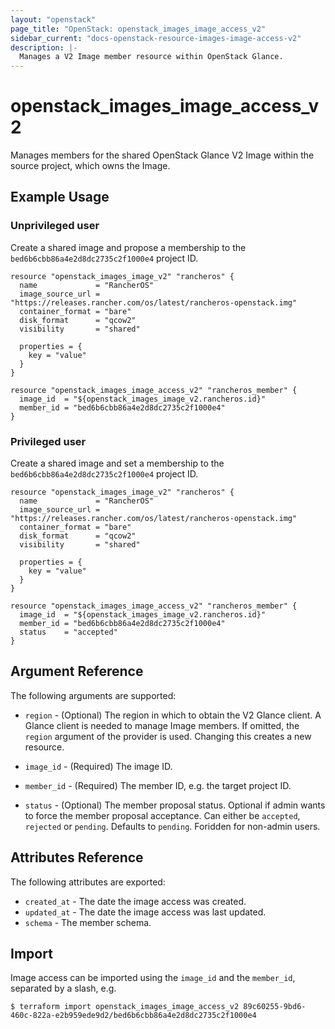 ```yaml
---
layout: "openstack"
page_title: "OpenStack: openstack_images_image_access_v2"
sidebar_current: "docs-openstack-resource-images-image-access-v2"
description: |-
  Manages a V2 Image member resource within OpenStack Glance.
---
```


# openstack\_images\_image\_access\_v2

Manages members for the shared OpenStack Glance V2 Image within the source
project, which owns the Image.

## Example Usage

### Unprivileged user

Create a shared image and propose a membership to the
`bed6b6cbb86a4e2d8dc2735c2f1000e4` project ID.

```hcl
resource "openstack_images_image_v2" "rancheros" {
  name             = "RancherOS"
  image_source_url = "https://releases.rancher.com/os/latest/rancheros-openstack.img"
  container_format = "bare"
  disk_format      = "qcow2"
  visibility       = "shared"

  properties = {
    key = "value"
  }
}

resource "openstack_images_image_access_v2" "rancheros_member" {
  image_id  = "${openstack_images_image_v2.rancheros.id}"
  member_id = "bed6b6cbb86a4e2d8dc2735c2f1000e4"
}
```

### Privileged user

Create a shared image and set a membership to the
`bed6b6cbb86a4e2d8dc2735c2f1000e4` project ID.

```hcl
resource "openstack_images_image_v2" "rancheros" {
  name             = "RancherOS"
  image_source_url = "https://releases.rancher.com/os/latest/rancheros-openstack.img"
  container_format = "bare"
  disk_format      = "qcow2"
  visibility       = "shared"

  properties = {
    key = "value"
  }
}

resource "openstack_images_image_access_v2" "rancheros_member" {
  image_id  = "${openstack_images_image_v2.rancheros.id}"
  member_id = "bed6b6cbb86a4e2d8dc2735c2f1000e4"
  status    = "accepted"
}
```

## Argument Reference

The following arguments are supported:

* `region` - (Optional) The region in which to obtain the V2 Glance client.
   A Glance client is needed to manage Image members. If omitted, the `region`
   argument of the provider is used. Changing this creates a new resource.

* `image_id` - (Required) The image ID.

* `member_id` - (Required) The member ID, e.g. the target project ID.

* `status` - (Optional) The member proposal status. Optional if admin wants to
  force the member proposal acceptance. Can either be `accepted`, `rejected` or
  `pending`. Defaults to `pending`. Foridden for non-admin users.

## Attributes Reference

The following attributes are exported:

* `created_at` - The date the image access was created.
* `updated_at` - The date the image access was last updated.
* `schema` - The member schema.

## Import

Image access can be imported using the `image_id` and the `member_id`,
separated by a slash, e.g.

```
$ terraform import openstack_images_image_access_v2 89c60255-9bd6-460c-822a-e2b959ede9d2/bed6b6cbb86a4e2d8dc2735c2f1000e4
```
